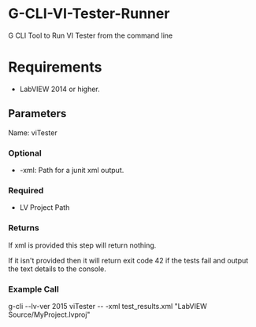 # G-CLI-VI-Tester-Runner
G CLI Tool to Run VI Tester from the command line

# Requirements

* LabVIEW 2014 or higher.

## Parameters

Name: viTester

### Optional

* -xml: Path for a junit xml output.

### Required

* LV Project Path

### Returns

If xml is provided this step will return nothing.

If it isn't provided then it will return exit code 42 if the tests fail and output the text details to the console.

### Example Call

g-cli --lv-ver 2015 viTester -- -xml test_results.xml "LabVIEW Source/MyProject.lvproj"

